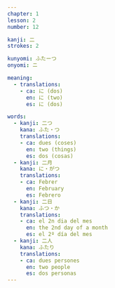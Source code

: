 ```yaml
---
chapter: 1
lesson: 2
number: 12

kanji: 二
strokes: 2

kunyomi: ふたーつ
onyomi: ニ

meaning:
  - translations:
    - ca: に (dos)
      en: に (two)
      es: に (dos)

words:
  - kanji: 二つ
    kana: ふた・つ
    translations:
    - ca: dues (coses)
      en: two (things)
      es: dos (cosas)
  - kanji: 二月
    kana: に・がつ
    translations:
    - ca: Febrer
      en: February
      es: Febrero
  - kanji: 二日
    kana: ふつ・か
    translations:
    - ca: el 2n dia del mes
      en: the 2nd day of a month
      es: el 2º día del mes
  - kanji: 二人
    kana: ふたり
    translations:
    - ca: dues persones
      en: two people
      es: dos personas
---
```

